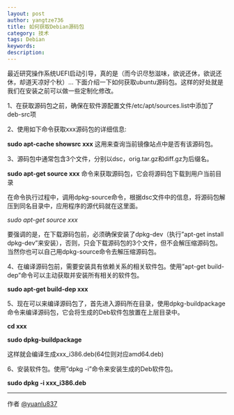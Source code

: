 ```yaml
---
layout: post
author: yangtze736
title: 如何获取Debian源码包
category: 技术
tags: Debian
keywords: 
description: 
---
```


最近研究操作系统UEFI启动引导，真的是（而今识尽愁滋味，欲说还休，欲说还休，却道天凉好个秋）... 下面介绍一下如何获取ubuntu源码包。这样的好处就是我们在安装之前可以做一些定制化修改。

1、在获取源码包之前，确保在软件源配置文件/etc/apt/sources.list中添加了deb-src项

2、使用如下命令获取xxx源码包的详细信息:

 **sudo apt-cache showsrc xxx**    这用来查询当前镜像站点中是否有该源码包。

3、源码包中通常包含3个文件，分别以dsc，orig.tar.gz和diff.gz为后缀名。

 **sudo apt-get source  xxx**    命令来获取源码包，它会将源码包下载到用户当前目录

<!-- more -->

在命令执行过程中，调用dpkg-source命令，根据dsc文件中的信息，将源码包解压到同名目录中，应用程序的源代码就在这里面。

 *sudo apt-get source xxx*

要强调的是，在下载源码包前，必须确保安装了dpkg-dev（执行”apt-get install dpkg-dev”来安装），否则，只会下载源码包的3个文件，但不会解压缩源码包。当然你也可以自己用dpkg-source命令去解压缩源码包。

4、在编译源码包前，需要安装具有依赖关系的相关软件包。使用”apt-get build-dep”命令可以主动获取并安装所有相关的软件包。

 **sudo apt-get build-dep xxx**

5、现在可以来编译源码包了，首先进入源码所在目录，使用dpkg-buildpackage命令来编译源码包，它会将生成的Deb软件包放置在上层目录中。

 **cd xxx**

 **sudo dpkg-buildpackage**

这样就会编译生成xxx_i386.deb(64位则对应amd64.deb)

6、安装软件包。使用”dpkg -i”命令来安装生成的Deb软件包。

 **sudo dpkg -i  xxx_i386.deb**



---------------

作者 [@yuanlu837][1]

[1]: http://blog.csdn.net/yuanlu837/article/details/7750492
